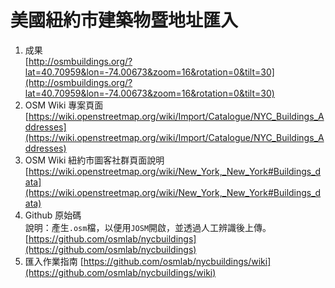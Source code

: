 # 美國紐約市建築物暨地址匯入
1. 成果  
[http://osmbuildings.org/?lat=40.70959&lon=-74.00673&zoom=16&rotation=0&tilt=30](http://osmbuildings.org/?lat=40.70959&lon=-74.00673&zoom=16&rotation=0&tilt=30)
1. OSM Wiki 專案頁面  
[https://wiki.openstreetmap.org/wiki/Import/Catalogue/NYC_Buildings_Addresses](https://wiki.openstreetmap.org/wiki/Import/Catalogue/NYC_Buildings_Addresses)
1. OSM Wiki 紐約市圖客社群頁面說明  
[https://wiki.openstreetmap.org/wiki/New_York,_New_York#Buildings_data](https://wiki.openstreetmap.org/wiki/New_York,_New_York#Buildings_data)
1. Github 原始碼  
說明：產生`.osm`檔，以便用`JOSM`開啟，並透過人工辨識後上傳。  
[https://github.com/osmlab/nycbuildings](https://github.com/osmlab/nycbuildings)
1. 匯入作業指南
[https://github.com/osmlab/nycbuildings/wiki](https://github.com/osmlab/nycbuildings/wiki)
